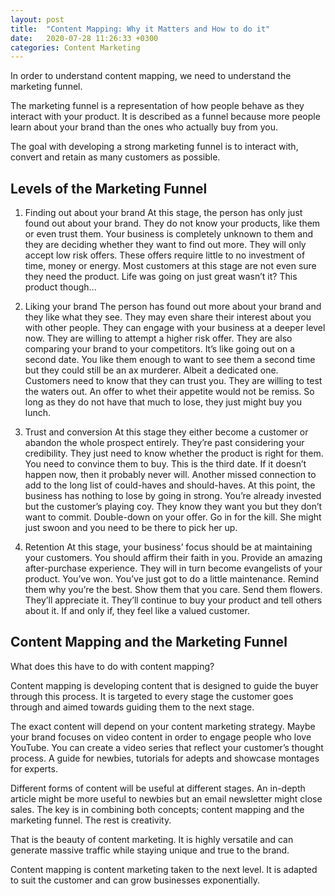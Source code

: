 ```yaml
---
layout: post
title:  "Content Mapping: Why it Matters and How to do it"
date:   2020-07-28 11:26:33 +0300
categories: Content Marketing
---
```

 
In order to understand content mapping, we need to understand the marketing funnel.

The marketing funnel is a representation of how people behave as they interact with your product. It is described as a funnel because more people learn about your brand than the ones who actually buy from you. 

The goal with developing a strong marketing funnel is to interact with, convert and retain as many customers as possible.

<h2>Levels of the Marketing Funnel</h2>

1. Finding out about your brand
At this stage, the person has only just found out about your brand. They do not know your products, like them or even trust them. Your business is completely unknown to them and they are deciding whether they want to find out more. They will only accept low risk offers. These offers require little to no investment of time, money or energy. 
Most customers at this stage are not even sure they need the product. Life was going on just great wasn’t it? This product though...

2. Liking your brand
The person has found out more about your brand and they like what they see. They may even share their interest about you with other people. They can engage with your business at a deeper level now. They are willing to attempt a higher risk offer. They are also comparing your brand to your competitors.
It’s like going out on a second date. You like them enough to want to see them a second time but they could still be an ax murderer. Albeit a dedicated one. 
Customers need to know that they can trust you. They are willing to test the waters out. An offer to whet their appetite would not be remiss. So long as they do not have that much to lose, they just might buy you lunch. 

3. Trust and conversion
At this stage they either become a customer or abandon the whole prospect entirely. They’re past considering your credibility. They just need to know whether the product is right for them. You need to convince them to buy. 
This is the third date. If it doesn’t happen now, then it probably never will. Another missed connection to add to the long list of could-haves and should-haves. 
At this point, the business has nothing to lose by going in strong. You’re already invested but the customer’s playing coy. They know they want you but they don’t want to commit. Double-down on your offer. Go in for the kill. She might just swoon and you need to be there to pick her up. 

4. Retention
At this stage, your business’ focus should be at maintaining your customers. You should affirm their faith in you. Provide an amazing after-purchase experience. They will in turn become evangelists of your product.
You’ve won. You’ve just got to do a little maintenance. Remind them why you’re the best. Show them that you care. Send them flowers. They’ll appreciate it. They’ll continue to buy your product and tell others about it. If and only if, they feel like a valued customer.

<h2>Content Mapping and the Marketing Funnel</h2>

What does this have to do with content mapping?

Content mapping is developing content that is designed to guide the buyer through this process. It is targeted to every stage the customer goes through and aimed towards guiding them to the next stage. 

The exact content will depend on your content marketing strategy. Maybe your brand focuses on video content in order to engage people who love YouTube. You can create a video series that reflect your customer’s thought process. A guide for newbies, tutorials for adepts and showcase montages for experts. 

 Different forms of content will be useful at different stages. An in-depth article might be more useful to newbies but an email newsletter might close sales. The key is in combining both concepts; content mapping and the marketing funnel. The rest is creativity. 

That is the beauty of content marketing. It is highly versatile and can generate massive traffic while staying unique and true to the brand. 

Content mapping is content marketing taken to the next level. It is adapted to suit the customer and can grow businesses exponentially. 



